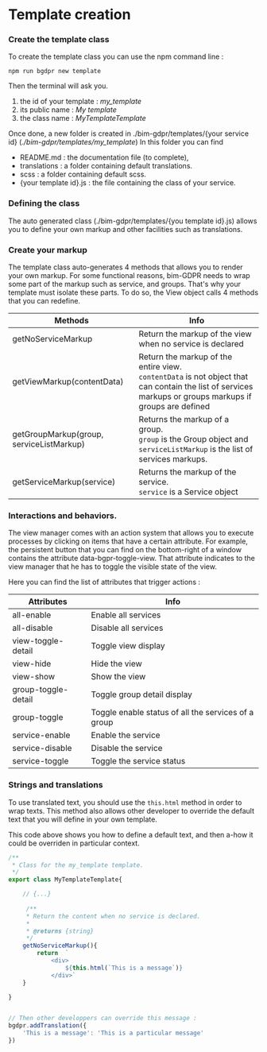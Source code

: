 # Template creation

### Create the template class
To create the template class you can use the npm command line : 

`npm run bgdpr new template`

Then the terminal will ask you. 
     
1. the id of your template : _my_template_
2. its public name : _My template_
3. the class name : _MyTemplateTemplate_ 

Once done, a new folder is created in ./bim-gdpr/templates/{your service id} (_./bim-gdpr/templates/my_template_)
In this folder you can find
    
- README.md : the documentation file (to complete),
- translations : a folder containing default translations.
- scss : a folder containing default scss.
- {your template id}.js : the file containing the class of your service.

### Defining the class
The auto generated class (./bim-gdpr/templates/{you template id}.js) allows you to define your own markup and other facilities such as translations.


### Create your markup
The template class auto-generates 4 methods that allows you to render your own markup.
For some functional reasons, bim-GDPR needs to wrap some part of the markup such as service, and groups.
That's why your template must isolate these parts. To do so, the View object calls 4 methods that you can redefine.


| Methods | Info |
|-----|----|
| getNoServiceMarkup | Return the markup of the view when no service is declared |
| getViewMarkup(contentData) | Return the markup of the entire view.<br/> `contentData` is not object that can contain the list of services markups or groups markups if groups are defined |
| getGroupMarkup(group, serviceListMarkup) | Returns the markup of a group.<br/> `group` is the Group object and `serviceListMarkup` is the list of services markups.  |
| getServiceMarkup(service) | Returns the markup of the service.<br/> `service` is a Service object |



### Interactions and behaviors.
The view manager comes with an action system that allows you to execute processes by clicking on items that have a certain attribute.
For example, the persistent button that you can find on the bottom-right of a window contains the attribute data-bgpr-toggle-view. That attribute
indicates to the view manager that he has to toggle the visible state of the view.

Here you can find the list of attributes that trigger actions :

| Attributes | Info |
|------|------|
| all-enable |Enable all services|
| all-disable |Disable all services|
| view-toggle-detail |Toggle view display|
| view-hide | Hide the view |
| view-show | Show the view |
| group-toggle-detail | Toggle group detail display |
| group-toggle | Toggle enable status of all the services of a group |
| service-enable | Enable the service |
| service-disable | Disable the service |
| service-toggle | Toggle the service status |


### Strings and translations
To use translated text, you should use the `this.html` method in order to wrap texts.
This method also allows other developer to override the default text that you will define in your own template.

This code above shows you how to define a default text, and then a-how it could be overriden in particular context.

```javascript
/**
 * Class for the my_template template.
 */
export class MyTemplateTemplate{

    // {...}
    
     /**
     * Return the content when no service is declared.
     * 
     * @returns {string}
     */
    getNoServiceMarkup(){
        return  `
            <div>
                ${this.html(`This is a message`)}
            </div>`
    }

}


// Then other developpers can override this message :
bgdpr.addTranslation({
    'This is a message': 'This is a particular message'
})
```



